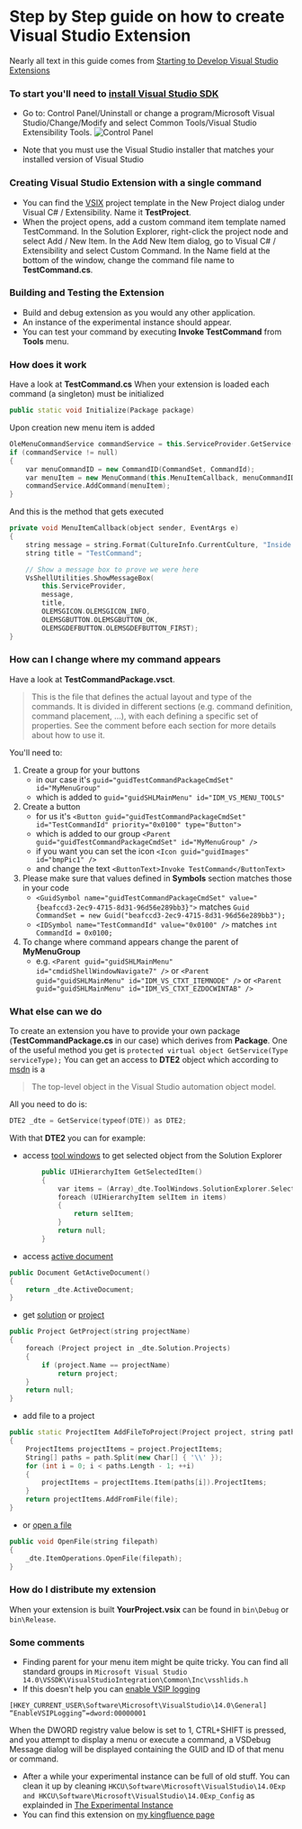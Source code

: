 # Step by Step guide on how to create Visual Studio Extension

Nearly all text in this guide comes from [Starting to Develop Visual Studio Extensions](https://msdn.microsoft.com/en-us/library/bb166441.aspx)

### To start you'll need to [install Visual Studio SDK](https://msdn.microsoft.com/en-us/library/mt683786.aspx)

* Go to: Control Panel/Uninstall or change a program/Microsoft Visual Studio/Change/Modify and select Common Tools/Visual Studio Extensibility Tools. ![Control Panel](https://i-msdn.sec.s-msft.com/dynimg/IC846431.jpeg "control panel")

* Note that you must use the Visual Studio installer that matches your installed version of Visual Studio

### Creating Visual Studio Extension with a single command

* You can find the [VSIX](https://blogs.msdn.microsoft.com/quanto/2009/05/26/what-is-a-vsix/) project template in the New Project dialog under Visual C# / Extensibility. Name it **TestProject**.
* When the project opens, add a custom command item template named TestCommand.
In the Solution Explorer, right-click the project node and select Add / New Item.
In the Add New Item dialog, go to Visual C# / Extensibility and select Custom Command.
In the Name field at the bottom of the window, change the command file name to **TestCommand.cs**.

### Building and Testing the Extension

* Build and debug extension as you would any other application.
* An instance of the experimental instance should appear.
* You can test your command by executing **Invoke TestCommand** from **Tools** menu.

### How does it work

Have a look at **TestCommand.cs**
When your extension is loaded each command (a singleton) must be initialized

```cpp
public static void Initialize(Package package)
```

Upon creation new menu item is added

```cpp
OleMenuCommandService commandService = this.ServiceProvider.GetService(typeof(IMenuCommandService)) as OleMenuCommandService;
if (commandService != null)
{
    var menuCommandID = new CommandID(CommandSet, CommandId);
    var menuItem = new MenuCommand(this.MenuItemCallback, menuCommandID);
    commandService.AddCommand(menuItem);
}
```

And this is the method that gets executed

```cpp
private void MenuItemCallback(object sender, EventArgs e)
{
    string message = string.Format(CultureInfo.CurrentCulture, "Inside {0}.MenuItemCallback()", this.GetType().FullName);
    string title = "TestCommand";

    // Show a message box to prove we were here
    VsShellUtilities.ShowMessageBox(
        this.ServiceProvider,
        message,
        title,
        OLEMSGICON.OLEMSGICON_INFO,
        OLEMSGBUTTON.OLEMSGBUTTON_OK,
        OLEMSGDEFBUTTON.OLEMSGDEFBUTTON_FIRST);
}
```

### How can I change where my command appears

Have a look at **TestCommandPackage.vsct**.
> This is the file that defines the actual layout and type of the commands. It is divided in different sections (e.g. command definition, command placement, ...), with each defining a specific set of properties. See the comment before each section for more details about how to use it.

You'll need to:

1. Create a group for your buttons
   * in our case it's `guid="guidTestCommandPackageCmdSet" id="MyMenuGroup"`
   * which is added to `guid="guidSHLMainMenu" id="IDM_VS_MENU_TOOLS"`
2. Create a button
   * for us it's `<Button guid="guidTestCommandPackageCmdSet" id="TestCommandId" priority="0x0100" type="Button">`
   * which is added to our group `<Parent guid="guidTestCommandPackageCmdSet" id="MyMenuGroup" />`
   * if you want you can set the icon `<Icon guid="guidImages" id="bmpPic1" />`
   * and change the text `<ButtonText>Invoke TestCommand</ButtonText>`
3. Please make sure that values defined in **Symbols** section matches those in your code
   * `<GuidSymbol name="guidTestCommandPackageCmdSet" value="{beafccd3-2ec9-4715-8d31-96d56e289bb3}">`
   matches
   `Guid CommandSet = new Guid("beafccd3-2ec9-4715-8d31-96d56e289bb3");`
   * `<IDSymbol name="TestCommandId" value="0x0100" />`
   matches
   `int CommandId = 0x0100;`
4. To change where command appears change the parent of **MyMenuGroup**
   * e.g. `<Parent guid="guidSHLMainMenu" id="cmdidShellWindowNavigate7" />`
   or `<Parent guid="guidSHLMainMenu" id="IDM_VS_CTXT_ITEMNODE" />`
   or `<Parent guid="guidSHLMainMenu" id="IDM_VS_CTXT_EZDOCWINTAB" />`

### What else can we do

To create an extension you have to provide your own package (**TestCommandPackage.cs** in our case) which derives from **Package**. One of the useful method you get is `protected virtual object GetService(Type serviceType);`
You can get an access to **DTE2** object which according to [msdn](https://msdn.microsoft.com/en-us/library/envdte80.dte2.aspx) is a
> The top-level object in the Visual Studio automation object model.

All you need to do is:
```cpp
DTE2 _dte = GetService(typeof(DTE)) as DTE2;
```

With that **DTE2** you can for example:
* access [tool windows](https://msdn.microsoft.com/en-us/library/envdte80.dte2.toolwindows.aspx) to get selected object from the Solution Explorer

```cpp
        public UIHierarchyItem GetSelectedItem()
        {
            var items = (Array)_dte.ToolWindows.SolutionExplorer.SelectedItems;
            foreach (UIHierarchyItem selItem in items)
            {
                return selItem;
            }
            return null;
        }
```

* access [active document](https://msdn.microsoft.com/en-us/library/0tkyf2yb.aspx)

```cpp
public Document GetActiveDocument()
{
    return _dte.ActiveDocument;
}
```

* get [solution](https://msdn.microsoft.com/en-us/library/envdte._solution.aspx) or [project](https://msdn.microsoft.com/en-us/library/envdte._solution.projects.aspx)

```cpp
public Project GetProject(string projectName)
{
    foreach (Project project in _dte.Solution.Projects)
    {
        if (project.Name == projectName)
            return project;
    }
    return null;
}
```

* add file to a project

```cpp
public static ProjectItem AddFileToProject(Project project, string path, string file)
{
    ProjectItems projectItems = project.ProjectItems;
    String[] paths = path.Split(new Char[] { '\\' });
    for (int i = 0; i < paths.Length - 1; ++i)
    {
        projectItems = projectItems.Item(paths[i]).ProjectItems;
    }
    return projectItems.AddFromFile(file);
}
```

* or [open a file](https://msdn.microsoft.com/en-us/library/envdte.itemoperations.openfile.aspx)

```cpp
public void OpenFile(string filepath)
{
    _dte.ItemOperations.OpenFile(filepath);
}
```

### How do I distribute my extension

When your extension is built **YourProject.vsix** can be found in `bin\Debug` or `bin\Release`.

### Some comments

* Finding parent for your menu item might be quite tricky. You can find all standard groups in `Microsoft Visual Studio 14.0\VSSDK\VisualStudioIntegration\Common\Inc\vsshlids.h`
* If this doesn't help you can [enable VSIP logging](https://blogs.msdn.microsoft.com/dr._ex/2007/04/17/using-enablevsiplogging-to-identify-menus-and-commands-with-vs-2005-sp1/)
```
[HKEY_CURRENT_USER\Software\Microsoft\VisualStudio\14.0\General]
“EnableVSIPLogging”=dword:00000001
```
When the DWORD registry value below is set to 1, CTRL+SHIFT is pressed, and you attempt to display a menu or execute a command, a VSDebug Message dialog will be displayed containing the GUID and ID of that menu or command.
* After a while your experimental instance can be full of old stuff. You can clean it up by cleaning `HKCU\Software\Microsoft\VisualStudio\14.0Exp and HKCU\Software\Microsoft\VisualStudio\14.0Exp_Config` as explainded in [The Experimental Instance](https://msdn.microsoft.com/en-us/library/bb166560.aspx)
* You can find this extension on [my kingfluence page](https://kingfluence.com/display/~robert.starzycki/Visual+Studio+Plugins)
